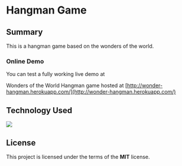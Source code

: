 

# Hangman Game

## Summary
This is a hangman game based on the wonders of the world.

### Online Demo
You can test a fully working live demo at

Wonders of the World Hangman game hosted at 
[http://wonder-hangman.herokuapp.com/](http://wonder-hangman.herokuapp.com/)


## Technology Used
 ![](http://williamavasquez.herokuapp.com/img/js.png)

## License
This project is licensed under the terms of the **MIT** license.

